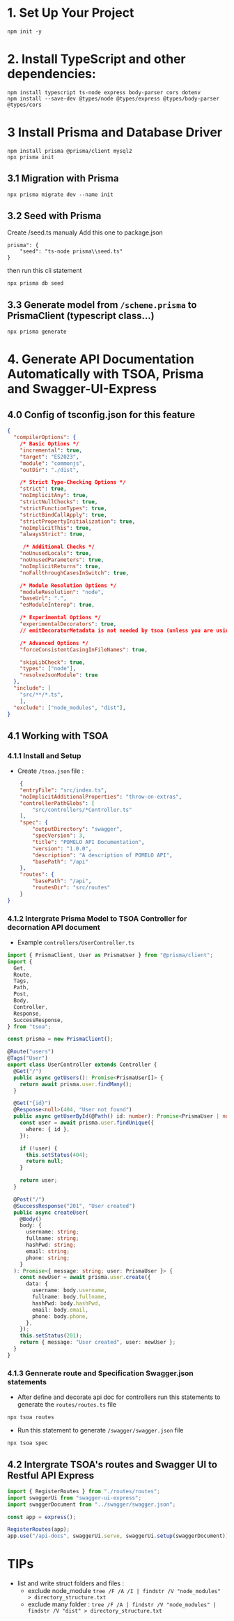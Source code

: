 # 1. Set Up Your Project

```npm init -y```

# 2. Install TypeScript and other dependencies:

```
npm install typescript ts-node express body-parser cors dotenv
npm install --save-dev @types/node @types/express @types/body-parser @types/cors
```

# 3 Install Prisma and Database Driver

```
npm install prisma @prisma/client mysql2
npx prisma init
```

## 3.1 Migration with Prisma
```
npx prisma migrate dev --name init
```
## 3.2 Seed with Prisma 
Create /seed.ts manualy
Add this one to package.json
```"
prisma": {
    "seed": "ts-node prisma\\seed.ts"
}
```
then run this cli statement
```
npx prisma db seed
```

## 3.3 Generate model from ```/scheme.prisma``` to PrismaClient (typescript class...)
```
npx prisma generate
```

# 4. Generate API Documentation Automatically with TSOA, Prisma and Swagger-UI-Express
## 4.0 Config of tsconfig.json for this feature 
```json
{
  "compilerOptions": {
    /* Basic Options */
    "incremental": true,
    "target": "ES2023",
    "module": "commonjs",
    "outDir": "./dist",

    /* Strict Type-Checking Options */
    "strict": true,
    "noImplicitAny": true,
    "strictNullChecks": true,
    "strictFunctionTypes": true,
    "strictBindCallApply": true,
    "strictPropertyInitialization": true,
    "noImplicitThis": true,
    "alwaysStrict": true,

     /* Additional Checks */
    "noUnusedLocals": true,
    "noUnusedParameters": true,
    "noImplicitReturns": true,
    "noFallthroughCasesInSwitch": true,

    /* Module Resolution Options */
    "moduleResolution": "node",
    "baseUrl": ".",
    "esModuleInterop": true,

    /* Experimental Options */
    "experimentalDecorators": true,
    // emitDecoratorMetadata is not needed by tsoa (unless you are using Custom Middlewares)

    /* Advanced Options */
    "forceConsistentCasingInFileNames": true,

    "skipLibCheck": true,
    "types": ["node"],
    "resolveJsonModule": true
  },
  "include": [
    "src/**/*.ts",  
    ],
  "exclude": ["node_modules", "dist"],
}
```

## 4.1 Working with TSOA 
### 4.1.1 Install and Setup 
- Create ```/tsoa.json``` file :
```json
    {
    "entryFile": "src/index.ts",
    "noImplicitAdditionalProperties": "throw-on-extras",
    "controllerPathGlobs": [
        "src/controllers/*Controller.ts"
    ],
    "spec": {
        "outputDirectory": "swagger",
        "specVersion": 3,
        "title": "POMELO API Documentation",
        "version": "1.0.0",
        "description": "A description of POMELO API",
        "basePath": "/api"
    },
    "routes": {
        "basePath": "/api",
        "routesDir": "src/routes"
    }
}
```

### 4.1.2 Intergrate Prisma Model to TSOA Controller for decornation API document
- Example ```controllers/UserController.ts```
```typescript
import { PrismaClient, User as PrismaUser } from "@prisma/client";
import {
  Get,
  Route,
  Tags,
  Path,
  Post,
  Body,
  Controller,
  Response,
  SuccessResponse,
} from "tsoa";

const prisma = new PrismaClient();

@Route("users")
@Tags("User")
export class UserController extends Controller {
  @Get("/")
  public async getUsers(): Promise<PrismaUser[]> {
    return await prisma.user.findMany();
  }

  @Get("{id}")
  @Response<null>(404, "User not found")
  public async getUserById(@Path() id: number): Promise<PrismaUser | null> {
    const user = await prisma.user.findUnique({
      where: { id },
    });

    if (!user) {
      this.setStatus(404);
      return null;
    }

    return user;
  }

  @Post("/")
  @SuccessResponse("201", "User created")
  public async createUser(
    @Body()
    body: {
      username: string;
      fullname: string;
      hashPwd: string;
      email: string;
      phone: string;
    }
  ): Promise<{ message: string; user: PrismaUser }> {
    const newUser = await prisma.user.create({
      data: {
        username: body.username,
        fullname: body.fullname,
        hashPwd: body.hashPwd,
        email: body.email,
        phone: body.phone,
      },
    });
    this.setStatus(201);
    return { message: "User created", user: newUser };
  }
}
```
### 4.1.3 Gennerate route and Specification Swagger.json statements
- After define and decorate api doc for controllers run this statements to generate the ```routes/routes.ts``` file 
```cli
npx tsoa routes
```
- Run this statement to generate ```/swagger/swagger.json``` file
```cli
npx tsoa spec
```
## 4.2 Intergrate TSOA's routes and Swagger UI to Restful API Express

```typescript
import { RegisterRoutes } from "./routes/routes";
import swaggerUi from "swagger-ui-express";
import swaggerDocument from "../swagger/swagger.json";

const app = express();

RegisterRoutes(app);
app.use("/api-docs", swaggerUi.serve, swaggerUi.setup(swaggerDocument));
```


# TIPs
- list and write struct folders and files :
  - exclude node_module  ```tree /F /A /I | findstr /V "node_modules" > directory_structure.txt```
  - exclude many folder : ```tree /F /A | findstr /V "node_modules" | findstr /V "dist" > directory_structure.txt```
